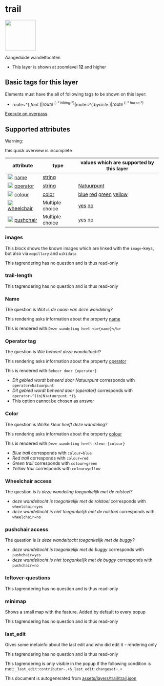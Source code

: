 [//]: # (WARNING: this file is automatically generated. Please find the sources at the bottom and edit those sources)

 trail 
=======



<img src='https://mapcomplete.osm.be/./assets/layers/trail/trail.svg' height="100px"> 

Aangeduide wandeltochten






  - This layer is shown at zoomlevel **12** and higher




 Basic tags for this layer 
---------------------------



Elements must have the all of following tags to be shown on this layer:



  - route~^(.*foot.*)$|route~^(.*hiking.*)$|route~^(.*bycicle.*)$|route~^(.*horse.*)$


[Execute on overpass](http://overpass-turbo.eu/?Q=%5Bout%3Ajson%5D%5Btimeout%3A90%5D%3B(%20%20%20%20nwr%5B%22route%22~%22%5E(.*foot.*)%24%22%5D(%7B%7Bbbox%7D%7D)%3B%0A%20%20%20%20nwr%5B%22route%22~%22%5E(.*hiking.*)%24%22%5D(%7B%7Bbbox%7D%7D)%3B%0A%20%20%20%20nwr%5B%22route%22~%22%5E(.*bycicle.*)%24%22%5D(%7B%7Bbbox%7D%7D)%3B%0A%20%20%20%20nwr%5B%22route%22~%22%5E(.*horse.*)%24%22%5D(%7B%7Bbbox%7D%7D)%3B%0A)%3Bout%20body%3B%3E%3Bout%20skel%20qt%3B)



 Supported attributes 
----------------------



Warning: 

this quick overview is incomplete



attribute | type | values which are supported by this layer
----------- | ------ | ------------------------------------------
[<img src='https://mapcomplete.osm.be/assets/svg/statistics.svg' height='18px'>](https://taginfo.openstreetmap.org/keys/name#values) [name](https://wiki.openstreetmap.org/wiki/Key:name) | [string](../SpecialInputElements.md#string) | 
[<img src='https://mapcomplete.osm.be/assets/svg/statistics.svg' height='18px'>](https://taginfo.openstreetmap.org/keys/operator#values) [operator](https://wiki.openstreetmap.org/wiki/Key:operator) | [string](../SpecialInputElements.md#string) | [Natuurpunt](https://wiki.openstreetmap.org/wiki/Tag:operator%3DNatuurpunt)
[<img src='https://mapcomplete.osm.be/assets/svg/statistics.svg' height='18px'>](https://taginfo.openstreetmap.org/keys/colour#values) [colour](https://wiki.openstreetmap.org/wiki/Key:colour) | [color](../SpecialInputElements.md#color) | [blue](https://wiki.openstreetmap.org/wiki/Tag:colour%3Dblue) [red](https://wiki.openstreetmap.org/wiki/Tag:colour%3Dred) [green](https://wiki.openstreetmap.org/wiki/Tag:colour%3Dgreen) [yellow](https://wiki.openstreetmap.org/wiki/Tag:colour%3Dyellow)
[<img src='https://mapcomplete.osm.be/assets/svg/statistics.svg' height='18px'>](https://taginfo.openstreetmap.org/keys/wheelchair#values) [wheelchair](https://wiki.openstreetmap.org/wiki/Key:wheelchair) | Multiple choice | [yes](https://wiki.openstreetmap.org/wiki/Tag:wheelchair%3Dyes) [no](https://wiki.openstreetmap.org/wiki/Tag:wheelchair%3Dno)
[<img src='https://mapcomplete.osm.be/assets/svg/statistics.svg' height='18px'>](https://taginfo.openstreetmap.org/keys/pushchair#values) [pushchair](https://wiki.openstreetmap.org/wiki/Key:pushchair) | Multiple choice | [yes](https://wiki.openstreetmap.org/wiki/Tag:pushchair%3Dyes) [no](https://wiki.openstreetmap.org/wiki/Tag:pushchair%3Dno)




### images 



This block shows the known images which are linked with the `image`-keys, but also via `mapillary` and `wikidata`

This tagrendering has no question and is thus read-only





### trail-length 



This tagrendering has no question and is thus read-only





### Name 



The question is  *Wat is de naam van deze wandeling?*

This rendering asks information about the property  [name](https://wiki.openstreetmap.org/wiki/Key:name) 

This is rendered with  `Deze wandeling heet <b>{name}</b>`





### Operator tag 



The question is  *Wie beheert deze wandeltocht?*

This rendering asks information about the property  [operator](https://wiki.openstreetmap.org/wiki/Key:operator) 

This is rendered with  `Beheer door {operator}`





  - *Dit gebied wordt beheerd door Natuurpunt*  corresponds with  `operator=Natuurpunt`
  - *Dit gebied wordt beheerd door {operator}*  corresponds with  `operator~^((n|N)atuurpunt.*)$`
  - This option cannot be chosen as answer




### Color 



The question is  *Welke kleur heeft deze wandeling?*

This rendering asks information about the property  [colour](https://wiki.openstreetmap.org/wiki/Key:colour) 

This is rendered with  `Deze wandeling heeft kleur {colour}`





  - *Blue trail*  corresponds with  `colour=blue`
  - *Red trail*  corresponds with  `colour=red`
  - *Green trail*  corresponds with  `colour=green`
  - *Yellow trail*  corresponds with  `colour=yellow`




### Wheelchair access 



The question is  *Is deze wandeling toegankelijk met de rolstoel?*





  - *deze wandeltocht is toegankelijk met de rolstoel*  corresponds with  `wheelchair=yes`
  - *deze wandeltocht is niet toegankelijk met de rolstoel*  corresponds with  `wheelchair=no`




### pushchair access 



The question is  *Is deze wandeltocht toegankelijk met de buggy?*





  - *deze wandeltocht is toegankelijk met de buggy*  corresponds with  `pushchair=yes`
  - *deze wandeltocht is niet toegankelijk met de buggy*  corresponds with  `pushchair=no`




### leftover-questions 



This tagrendering has no question and is thus read-only





### minimap 



Shows a small map with the feature. Added by default to every popup

This tagrendering has no question and is thus read-only





### last_edit 



Gives some metainfo about the last edit and who did edit it - rendering only

This tagrendering has no question and is thus read-only



This tagrendering is only visible in the popup if the following condition is met: `_last_edit:contributor~.+&_last_edit:changeset~.+` 

This document is autogenerated from [assets/layers/trail/trail.json](https://github.com/pietervdvn/MapComplete/blob/develop/assets/layers/trail/trail.json)
